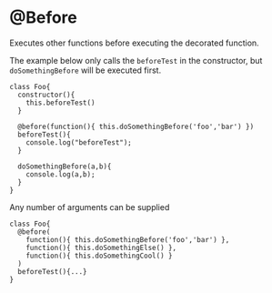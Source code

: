 # @Before

Executes other functions before executing the decorated function.

The example below only calls the `beforeTest` in the constructor, but `doSomethingBefore` will be executed first. 

    class Foo{
      constructor(){
        this.beforeTest()
      }
  
      @before(function(){ this.doSomethingBefore('foo','bar') })
      beforeTest(){
        console.log("beforeTest");
      }
      
      doSomethingBefore(a,b){
        console.log(a,b);
      }
    }
    
Any number of arguments can be supplied

    class Foo{
      @before(
        function(){ this.doSomethingBefore('foo','bar') },
        function(){ this.doSomethingElse() },
        function(){ this.doSomethingCool() }
      )
      beforeTest(){...}
    }
